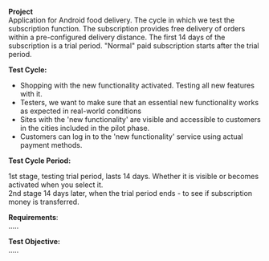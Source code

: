 **Project**  
Application for Android food delivery. The cycle in which we test the subscription function. The subscription provides free delivery of orders within a pre-configured delivery distance. The first 14 days of the subscription is a trial period. "Normal" paid subscription starts after the trial period.  
  
**Test Cycle:**  
- Shopping with the new functionality activated. Testing all new features with it.
- Testers, we want to make sure that an essential new functionality works as expected in real-world conditions
- Sites with the 'new functionality' are visible and accessible to customers in the cities included in the pilot phase.
- Customers can log in to the 'new functionality' service using actual payment methods.
    
**Test Cycle Period:**  

1st stage, testing trial period, lasts 14 days. Whether it is visible or becomes activated when you select it.  
2nd stage 14 days later, when the trial period ends - to see if subscription money is transferred.

**Requirements**:   
.....

**Test Objective:**  
.....
